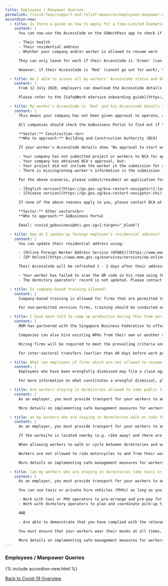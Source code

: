 ```yaml
---
title: Employees / Manpower Queries
permalink: /covid-faqs/support-and-relief-measures/employees-manpower-queries
accordion-new:
  - title: Is there a guide on how to apply for a Time-Limited Exemption?
    content: |
      You can now use the AccessCode on the SGWorkPass app to check if your foreign employees can leave their residence (dormitory or non-dormitory housing) for work. The status of your employees' AccessCode takes into account 3 broad parameters:

      -	Their health
      -	Their residential address
      -	Whether your company and/or worker is allowed to resume work

      They can only leave for work if their AccessCode is 'Green' (can go out for work).

      However, if their AccessCode is 'Red' (cannot go out for work), they are not allowed to leave for work.

  - title: Am I able to access all my workers' AccessCode status and details, instead of checking individually using the SGWorkPass?
    content: |
      From 12 July 2020, employers can download the AccessCode details of their workers from a new [Safe@Work eService](https://www.mom.gov.sg/eservices/services/safe-work){:target="_blank"}. For a start, AccessCode statuses of workers who hold a Work Permit or S Pass will be available. Downloading the AccessCode details for Employment Pass holders will be available in the near future.

      Please refer to the [Safe@Work eService onboarding guide](https://www.mom.gov.sg/-/media/mom/documents/safety-health/user-guides/safe-work/user-guide-safe-work.pdf?la=en&hash=58E40C481AF9D908461569E56A92AD6D){:target="_blank"} for more information.

  - title: My worker's AccessCode is 'Red' and his AccessCode details shows 'No approval to start work'. What should I do?
    content: |
      This means your company has not been given approval to operate, and/or your workers are not allowed to start work.

      All companies should check the GoBusiness Portal to find out if they are allowed to resume operations. Please approach your respective lead agencies for assistance:

      **Sector:** Construction <br>
      **Who to approach:** Building and Construction Authority (BCA)

      If your worker's AccessCode details show 'No approval to start work', it could be because:

      -	Your company has not submitted project or workers to BCA for approval    
      -	Your company has obtained BCA's approval, but:      
      -	Your project did not include the worker in the submission for approval      
      -	There is missing/wrong worker's information in the submission (e.g. wrong FIN/UEN or FIN entered is not under the employment of the UEN entered)

      For the above scenario, please submit/resubmit an application for construction/supply works at BCA's website. Please refer to the links below the application process:

      -	[English version](https://go.gov.sg/bca-restart-navigator){:target="_blank"}
      -	[Chinese version](https://go.gov.sg/bca-restart-navigator-chi){:target="_blank"}

      If none of the above reasons apply to you, please contact BCA at <bca_safeworkforce@bca.gov.sg>{:target="_blank"} for assistance.

      **Sector:** Other sectors<br>
      **Who to approach:** GoBusiness Portal

      Email: <covid_gobusiness@mti.gov.sg>{:target="_blank"}

  - title: How do I update my foreign employee’s residential address?
    content: |
      You can update their residential address using:

      -	[Online Foreign Worker Address Service (OFWAS)](https://www.mom.gov.sg/eservices/services/ofwas){:target="_blank"} for Work Permit holders
      -	[EP Online](https://www.mom.gov.sg/eservices/services/ep-online){:target="_blank"} for Employment Pass and S Pass holders

      Their AccessCode will be refreshed 1 - 2 days after their addresses are updated in OFWAS or EP Online. If their AccessCode is not refreshed, it may mean:

      -	Your worker has failed to scan the QR code in his room using the FWMOMCare App; or
      -	The dormitory operators' record is not updated. Please contact the dormitory operator to rectify this.

  - title: Is company-based training allowed?
    content: |
      Company-based training is allowed for firms that are permitted to resume operations. Companies are reminded to comply all existing Safe Distancing measures during training.

      For non-permitted services firms, training should be conducted online or in e-learning format only.

  - title: I have been told to ramp up production during this time period but cannot find additional manpower, how do I source for employees during this time?
    content: |
      MOM has partnered with the Singapore Business Federation to offer a temporary scheme that allows companies in all sectors to hire existing WPHs (who are in Singapore) from other sectors, with the agreement of their current employers.

      Companies can also hire existing WPHs from their own or another sector, where the work permits are within 40 days of expiry. This is an extension of a scheme that exists for the construction and process sectors for transfers within their own sectors. Agreement from the current employer is not needed.

      Hiring firms will be required to meet the prevailing criteria under their respective sectors. This temporary scheme will be in place for five months until 31 August 2020.

      For inter-sectoral transfers (earlier than 40 days before work permit expiry), firms can approach SBF at <manpowerconnect@sbf.org.sg>(mailto:manpowerconnect@sbf.org.sg){:target="_blank"}  or visit their website for more information. For transfer of WPHs from 40 days before work permit expiry (including inter-sectorial transfers), firms can submit their request via an online form or visit MOM’s website for more information.

  - title: What can employees of firms which are not allowed to resume service do, if they are told to leave the company due to refusal to report to work?  
    content: |
      Employees who have been wrongfully dismissed may file a claim against the wrongful dismissal or make a phone advisory appointment with the Tripartite Alliance for Dispute Management (TADM) at <https://www.tal.sg/tadm/eServices>{:target="_blank"}.

      For more information on what constitutes a wrongful dismissal, please refer to the [Tripartite Guidelines on Wrongful Dismissal](http://www.mom.gov.sg/employment-practices/termination-of-employment/unfair-dismissal#what-is-a-wrongful-dismissal){:target="_blank"}.

  - title: Are workers staying in dormitories allowed to take public transport?
    content: |
      As an employer, you must provide transport for your workers to and from their worksites.

      More details on implementing safe management measures for workers on employer-provided transportation can be found [here](https://www.mom.gov.sg/covid-19/advisory-on-safe-management-measures-for-workers-on-transportation){:target="_blank"}.

  - title: an my workers who are staying in dormitories walk or take their own personal transport (e.g. bicycle, motorcycles) to and from their worksites?
    content: |
      As an employer, you must provide transport for your workers to and from their worksites.

      If the worksite is located nearby (e.g. <1km away) and there are no community areas en-route, you can allow your worker to walk or cycle.

      When allowing workers to walk or cycle between dormitories and worksites, you must demonstrate that you have complied with the relevant safe management measures upon request by enforcement officers. You must ensure that your workers wear their masks at all times, and that they only travel to and from their worksites with no stops in between.

      Workers are not allowed to ride motorcycles to and from their worksites under any circumstances.

      More details on implementing safe management measures for workers on employer-provided transportation can be found [here](https://www.mom.gov.sg/covid-19/advisory-on-safe-management-measures-for-workers-on-transportation){:target="_blank"}.

  - title: Can my workers who are staying in dormitories take taxis or private hire vehicles (e.g. Grab, GoJek) to and from their worksites?
    content: |
      As an employer, you must provide transport for your workers to and from their worksites.

      You can use taxis or private hire vehicles (PHVs) as long as you:

      -	Work with taxi or PHV operators to pre-arrange and pre-pay for such vehicles to ferry the workers to ensure availability of vehicles and reduce physical interactions between drivers and workers.
      -	Work with dormitory operators to plan and coordinate pick-up times so as to reduce congestion.

      AND

      -	Are able to demonstrate that you have complied with the relevant safe management measures upon request.

      You must ensure that your workers wear their masks at all times, check in using SafeEntry, and that they go directly to and from their worksites with no stops in between.

      More details on implementing safe management measures for workers on employer-provided transportation can be found [here](https://www.mom.gov.sg/covid-19/advisory-on-safe-management-measures-for-workers-on-transportation){:target="_blank"}.
---
```


### Employees / Manpower Queries

{% include accordion-new.html %}

[Back to Covid-19 Overview](/covid/)
